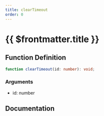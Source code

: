 ```yaml
---
title: clearTimeout
order: 0
---
```


# {{ $frontmatter.title }}

## Function Definition

```ts
function clearTimeout(id: number): void;
```

### Arguments

* id: number

## Documentation

<!--@include: ./parts/clearTimeout.md-->
